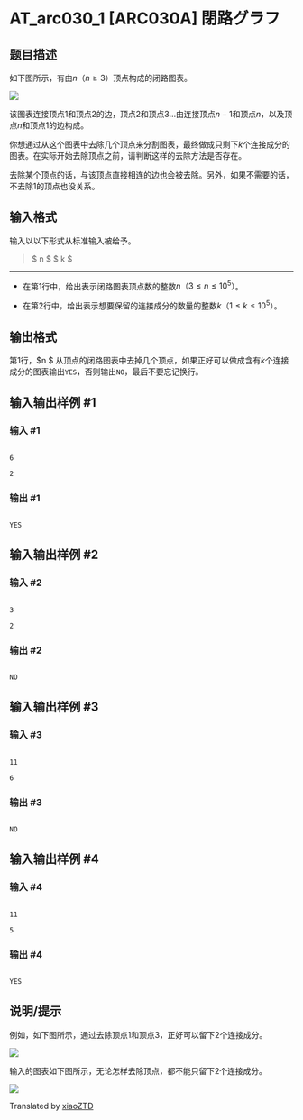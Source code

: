 # AT_arc030_1 [ARC030A] 閉路グラフ

## 题目描述

如下图所示，有由$n（n≥3）$顶点构成的闭路图表。
![](https://cdn.luogu.com.cn/upload/vjudge_pic/AT_arc030_1/67b243a7c4ede4d5df72a9bbba5e987a63755bc4.png)
该图表连接顶点$1$和顶点$2$的边，顶点$2$和顶点$3$…由连接顶点$n-1$和顶点$n$，以及顶点$n$和顶点$1$的边构成。

你想通过从这个图表中去除几个顶点来分割图表，最终做成只剩下$k$个连接成分的图表。在实际开始去除顶点之前，请判断这样的去除方法是否存在。

去除某个顶点的话，与该顶点直接相连的边也会被去除。另外，如果不需要的话，不去除$1$的顶点也没关系。

## 输入格式

输入以以下形式从标准输入被给予。
> $ n $ $ k $


------------

- 在第$1$行中，给出表示闭路图表顶点数的整数$n（3≤n≤10^5）$。
- 在第$2$行中，给出表示想要保留的连接成分的数量的整数$k（1≤k≤10^5）$。

## 输出格式

第1行，$n $ 从顶点的闭路图表中去掉几个顶点，如果正好可以做成含有$k$个连接成分的图表输出`YES`，否则输出`NO`，最后不要忘记换行。

## 输入输出样例 #1

### 输入 #1

```
6
2
```

### 输出 #1

```
YES
```

## 输入输出样例 #2

### 输入 #2

```
3
2
```

### 输出 #2

```
NO
```

## 输入输出样例 #3

### 输入 #3

```
11
6
```

### 输出 #3

```
NO
```

## 输入输出样例 #4

### 输入 #4

```
11
5
```

### 输出 #4

```
YES
```

## 说明/提示

例如，如下图所示，通过去除顶点$1$和顶点$3$，正好可以留下$2$个连接成分。
![](https://img.atcoder.jp/arc/030/Asample1.png)
输入的图表如下图所示，无论怎样去除顶点，都不能只留下$2$个连接成分。
![](https://atcoder.jp/img/arc/030/Asample2.png)

Translated by [xiaoZTD](https://www.luogu.com.cn/user/1541004)